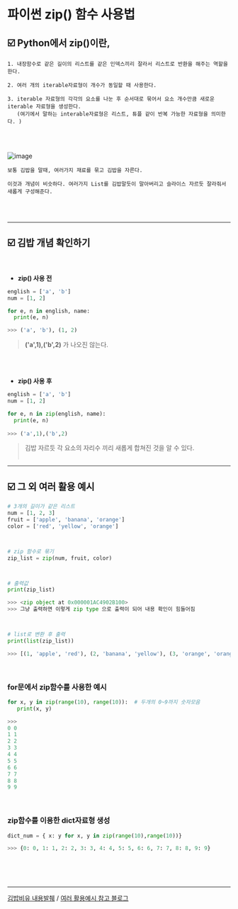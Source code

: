 #  파이썬 zip() 함수 사용법

## ☑️ Python에서 zip()이란,
```
1. 내장함수로 같은 길이의 리스트를 같은 인덱스끼리 잘라서 리스트로 반환을 해주는 역할을 한다.

2. 여러 개의 iterable자료형이 개수가 동일할 때 사용한다. 

3. iterable 자료형의 각각의 요소를 나눈 후 순서대로 묶어서 요소 개수만큼 새로운 iterable 자료형을 생성한다. 
   (여기에서 말하는 interable자료형은 리스트, 튜플 같이 반복 가능한 자료형을 의미한다. )
```
<br><br>

![image](https://user-images.githubusercontent.com/61656046/111640385-80ca7080-883f-11eb-9e82-3f8f944cf56a.png)
```
보통 김밥을 말때, 여러가지 재료를 묶고 김밥을 자른다. 

이것과 개념이 비슷하다. 여러가지 List를 김밥말듯이 말아버리고 슬라이스 자르듯 잘라줘서 새롭게 구성해준다.
```
<br><br>

- - -

## ☑️ 김밥 개념 확인하기
<br>

* **zip() 사용 전**
```python
english = ['a', 'b'] 
num = [1, 2] 

for e, n in english, name: 
  print(e, n)

>>> ('a', 'b'), (1, 2)
```
> **('a',1),('b',2)** 가 나오진 않는다.

<br><br>

* **zip() 사용 후**
```python
english = ['a', 'b'] 
num = [1, 2] 

for e, n in zip(english, name): 
  print(e, n)
  
>>> ('a',1),('b',2)
```
> 김밥 자르듯 각 요소의 자리수 끼리 새롭게 합쳐진 것을 알 수 있다.
<br><br>

- - -

## ☑️ 그 외 여러 활용 예시
```python
# 3개의 길이가 같은 리스트
num = [1, 2, 3]
fruit = ['apple', 'banana', 'orange']
color = ['red', 'yellow', 'orange']



# zip 함수로 묶기
zip_list = zip(num, fruit, color)



# 출력값
print(zip_list)

>>> <zip object at 0x000001AC4902B100>
>>> 그냥 출력하면 이렇게 zip type 으로 출력이 되어 내용 확인이 힘들어짐



# list로 변환 후 출력
print(list(zip_list))

>>> [(1, 'apple', 'red'), (2, 'banana', 'yellow'), (3, 'orange', 'orange')]
```
<br>

### for문에서 zip함수를 사용한 예시
```python
for x, y in zip(range(10), range(10)):  # 두개의 0~9까지 숫자모음
   print(x, y)

>>>
0 0
1 1
2 2
3 3
4 4
5 5
6 6
7 7
8 8
9 9
```
<br>


### zip함수를 이용한 dict자료형 생성
```python
dict_num = { x: y for x, y in zip(range(10),range(10))}

>>> {0: 0, 1: 1, 2: 2, 3: 3, 4: 4, 5: 5, 6: 6, 7: 7, 8: 8, 9: 9}
```


<br><br><br>

- - -
[김밥비유 내용발췌](http://pyengine.blogspot.com/2014/03/python-zip.html) / [여러 활용예시 참고 블로그](https://ooyoung.tistory.com/60)



